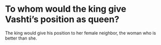 # To whom would the king give Vashti’s position as queen?

The king would give his position to her female neighbor, the woman who is better than she.
